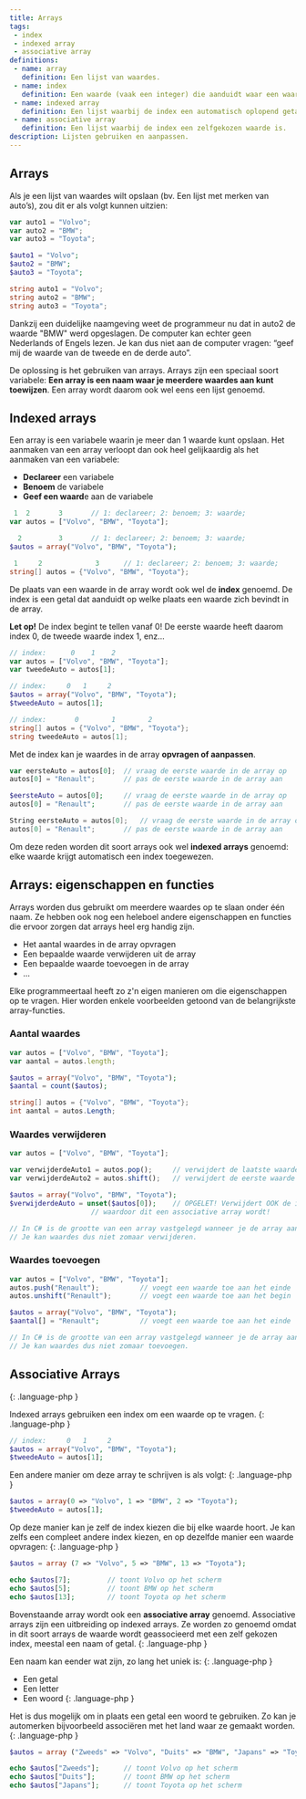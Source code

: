 ```yaml
---
title: Arrays
tags: 
 - index
 - indexed array
 - associative array
definitions:
 - name: array
   definition: Een lijst van waardes.
 - name: index
   definition: Een waarde (vaak een integer) die aanduidt waar een waarde zich bevindt in een lijst.
 - name: indexed array
   definition: Een lijst waarbij de index een automatisch oplopend getal is. In de meeste programmeertalen begint deze index bij 0 te tellen.
 - name: associative array
   definition: Een lijst waarbij de index een zelfgekozen waarde is.
description: Lijsten gebruiken en aanpassen.
---
```


## Arrays

Als je een lijst van waardes wilt opslaan (bv. Een lijst met merken van auto’s), zou dit er als volgt kunnen uitzien:

```javascript
var auto1 = "Volvo";
var auto2 = "BMW";
var auto3 = "Toyota";
```
```php
$auto1 = "Volvo";
$auto2 = "BMW";
$auto3 = "Toyota";
```
```csharp
string auto1 = "Volvo";
string auto2 = "BMW";
string auto3 = "Toyota";
```

Dankzij een duidelijke naamgeving weet de programmeur nu dat in auto2 de waarde "BMW" werd opgeslagen. De computer kan echter geen Nederlands of Engels lezen. Je kan dus niet aan de computer vragen: “geef mij de waarde van de tweede en de derde auto”.

De oplossing is het gebruiken van arrays. Arrays zijn een speciaal soort variabele: **Een array is een naam waar je meerdere waardes aan kunt toewijzen**. Een array wordt daarom ook wel eens een lijst genoemd.

## Indexed arrays
Een array is een variabele waarin je meer dan 1 waarde kunt opslaan. Het aanmaken van een array verloopt dan ook heel gelijkaardig als het aanmaken van een variabele:

 - **Declareer** een variabele
 - **Benoem** de variabele
 - **Geef een waard**e aan de variabele

```javascript
 1	2	   	3		// 1: declareer; 2: benoem; 3: waarde;
var autos = ["Volvo", "BMW", "Toyota"];
```
```php
  2	   		3		// 1: declareer; 2: benoem; 3: waarde;
$autos = array("Volvo", "BMW", "Toyota");
```
```csharp
 1	   2	   	     3		// 1: declareer; 2: benoem; 3: waarde;
string[] autos = {"Volvo", "BMW", "Toyota"};
```

De plaats van een waarde in de array wordt ook wel de **index** genoemd. De index is een getal dat aanduidt op welke plaats een waarde zich bevindt in de array.

**Let op!** De index begint te tellen vanaf 0! De eerste waarde heeft daarom index 0, de tweede waarde index 1, enz...

```javascript
// index:	   0	1	 2
var autos = ["Volvo", "BMW", "Toyota"];
var tweedeAuto = autos[1];
```
```php
// index:	  0	  1	    2
$autos = array("Volvo", "BMW", "Toyota");
$tweedeAuto = autos[1];
```
```csharp
// index:	    0	     1	      2
string[] autos = {"Volvo", "BMW", "Toyota"};
string tweedeAuto = autos[1];
```

Met de index kan je waardes in de array **opvragen of aanpassen**.

```javascript
var eersteAuto = autos[0];	// vraag de eerste waarde in de array op
autos[0] = "Renault";		// pas de eerste waarde in de array aan
```
```php
$eersteAuto = autos[0];		// vraag de eerste waarde in de array op
autos[0] = "Renault";		// pas de eerste waarde in de array aan
```
```csharp
String eersteAuto = autos[0];	// vraag de eerste waarde in de array op
autos[0] = "Renault";		// pas de eerste waarde in de array aan
```

Om deze reden worden dit soort arrays ook wel **indexed arrays** genoemd: elke waarde krijgt automatisch een index toegewezen.

## Arrays: eigenschappen en functies

Arrays worden dus gebruikt om meerdere waardes op te slaan onder één naam. Ze hebben ook nog een heleboel andere eigenschappen en functies die ervoor zorgen dat arrays heel erg handig zijn. 

 - Het aantal waardes in de array opvragen
 - Een bepaalde waarde verwijderen uit de array
 - Een bepaalde waarde toevoegen in de array
 - ...
 
Elke programmeertaal heeft zo z'n eigen manieren om die eigenschappen op te vragen. Hier worden enkele voorbeelden getoond van de belangrijkste array-functies.

### Aantal waardes

```javascript
var autos = ["Volvo", "BMW", "Toyota"];
var aantal = autos.length;
```
```php
$autos = array("Volvo", "BMW", "Toyota");
$aantal = count($autos);
```
```csharp
string[] autos = {"Volvo", "BMW", "Toyota"};
int aantal = autos.Length;
```

### Waardes verwijderen

```javascript
var autos = ["Volvo", "BMW", "Toyota"];

var verwijderdeAuto1 = autos.pop();		// verwijdert de laatste waarde
var verwijderdeAuto2 = autos.shift();	// verwijdert de eerste waarde
```
```php
$autos = array("Volvo", "BMW", "Toyota");
$verwijderdeAuto = unset($autos[0]);	// OPGELET! Verwijdert OOK de index, 
					// waardoor dit een associative array wordt!
```
```csharp
// In C# is de grootte van een array vastgelegd wanneer je de array aanmaakt.
// Je kan waardes dus niet zomaar verwijderen.
```

### Waardes toevoegen

```javascript
var autos = ["Volvo", "BMW", "Toyota"];
autos.push("Renault");			// voegt een waarde toe aan het einde
autos.unshift("Renault");		// voegt een waarde toe aan het begin
```
```php
$autos = array("Volvo", "BMW", "Toyota");
$aantal[] = "Renault";			// voegt een waarde toe aan het einde
```
```csharp
// In C# is de grootte van een array vastgelegd wanneer je de array aanmaakt.
// Je kan waardes dus niet zomaar toevoegen.
```



## Associative Arrays
{: .language-php }

Indexed arrays gebruiken een index om een waarde op te vragen.
{: .language-php }

```php
// index:	  0	  1	    2
$autos = array("Volvo", "BMW", "Toyota");
$tweedeAuto = autos[1];
```

Een andere manier om deze array te schrijven is als volgt:
{: .language-php }

```php
$autos = array(0 => "Volvo", 1 => "BMW", 2 => "Toyota");
$tweedeAuto = autos[1];
```

Op deze manier kan je zelf de index kiezen die bij elke waarde hoort. Je kan zelfs een compleet andere index kiezen, en op dezelfde manier een waarde opvragen:
{: .language-php }

```php
$autos = array (7 => "Volvo", 5 => "BMW", 13 => "Toyota");

echo $autos[7]; 		// toont Volvo op het scherm
echo $autos[5]; 		// toont BMW op het scherm
echo $autos[13]; 		// toont Toyota op het scherm
```

Bovenstaande array wordt ook een **associative array** genoemd. Associative arrays zijn een uitbreiding op indexed arrays. Ze worden zo genoemd omdat in dit soort arrays de waarde wordt geassocieerd met een zelf gekozen index, meestal een naam of getal.
{: .language-php }

Een naam kan eender wat zijn, zo lang het uniek is:
{: .language-php }
 - Een getal
 - Een letter
 - Een woord
{: .language-php }

Het is dus mogelijk om in plaats een getal een woord te gebruiken. Zo kan je automerken bijvoorbeeld associëren met het land waar ze gemaakt worden.
{: .language-php }

```php
$autos = array ("Zweeds" => "Volvo", "Duits" => "BMW", "Japans" => "Toyota");

echo $autos["Zweeds"]; 		// toont Volvo op het scherm
echo $autos["Duits"]; 		// toont BMW op het scherm
echo $autos["Japans"]; 		// toont Toyota op het scherm
```
